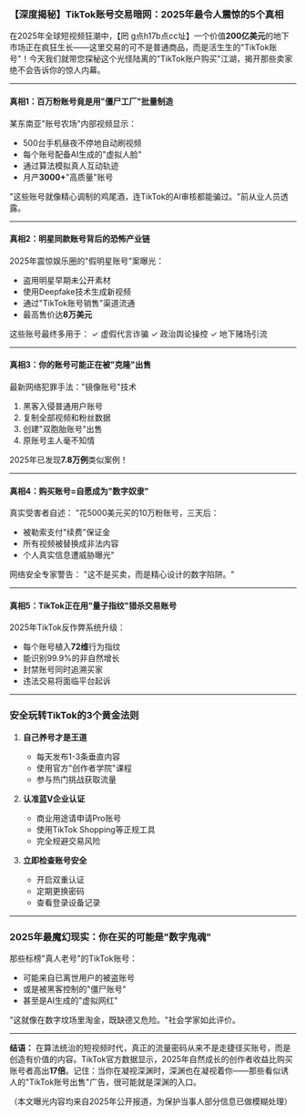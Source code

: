 ### 【深度揭秘】TikTok账号交易暗网：2025年最令人震惊的5个真相

在2025年全球短视频狂潮中，【罔 g点h17b点cc址】一个价值**200亿美元**的地下市场正在疯狂生长——这里交易的可不是普通商品，而是活生生的"TikTok账号"！今天我们就带您探秘这个光怪陆离的"TikTok账户购买"江湖，揭开那些卖家绝不会告诉你的惊人内幕。

---

#### 真相1：百万粉账号竟是用"僵尸工厂"批量制造

某东南亚"账号农场"内部视频显示：
- 500台手机昼夜不停地自动刷视频
- 每个账号配备AI生成的"虚拟人脸"
- 通过算法模拟真人互动轨迹
- 月产**3000+**"高质量"账号

"这些账号就像精心调制的鸡尾酒，连TikTok的AI审核都能骗过。"前从业人员透露。

---

#### 真相2：明星同款账号背后的恐怖产业链

2025年震惊娱乐圈的"假明星账号"案曝光：
- 盗用明星早期未公开素材
- 使用Deepfake技术生成新视频
- 通过"TikTok账号销售"渠道流通
- 最高售价达**8万美元**

这些账号最终多用于：
✓ 虚假代言诈骗
✓ 政治舆论操控
✓ 地下赌场引流

---

#### 真相3：你的账号可能正在被"克隆"出售

最新网络犯罪手法："镜像账号"技术
1. 黑客入侵普通用户账号
2. 复制全部视频和粉丝数据
3. 创建"双胞胎账号"出售
4. 原账号主人毫不知情

2025年已发现**7.8万例**类似案例！

---

#### 真相4：购买账号=自愿成为"数字奴隶"

真实受害者自述：
"花5000美元买的10万粉账号，三天后：
- 被勒索支付"续费"保证金
- 所有视频被替换成非法内容
- 个人真实信息遭威胁曝光"

网络安全专家警告：
"这不是买卖，而是精心设计的数字陷阱。"

---

#### 真相5：TikTok正在用"量子指纹"猎杀交易账号

2025年TikTok反作弊系统升级：
- 每个账号植入**72维**行为指纹
- 能识别99.9%的非自然增长
- 封禁账号同时追溯买家
- 违法交易将面临平台起诉

---

### 安全玩转TikTok的3个黄金法则

1. **自己养号才是王道**
   - 每天发布1-3条垂直内容
   - 使用官方"创作者学院"课程
   - 参与热门挑战获取流量

2. **认准蓝V企业认证**
   - 商业用途请申请Pro账号
   - 使用TikTok Shopping等正规工具
   - 完全规避交易风险

3. **立即检查账号安全**
   - 开启双重认证
   - 定期更换密码
   - 查看登录设备记录

---

### 2025年最魔幻现实：你在买的可能是"数字鬼魂"

那些标榜"真人老号"的TikTok账号：
- 可能来自已离世用户的被盗账号
- 或是被黑客控制的"僵尸账号"
- 甚至是AI生成的"虚拟网红"

"这就像在数字坟场里淘金，既缺德又危险。"社会学家如此评价。

---

**结语：**
在算法统治的短视频时代，真正的流量密码从来不是走捷径买账号，而是创造有价值的内容。TikTok官方数据显示，2025年自然成长的创作者收益比购买账号者高出**17倍**。记住：当你在凝视深渊时，深渊也在凝视着你——那些看似诱人的"TikTok账号出售"广告，很可能就是深渊的入口。

（本文曝光内容均来自2025年公开报道，为保护当事人部分信息已做模糊处理）
